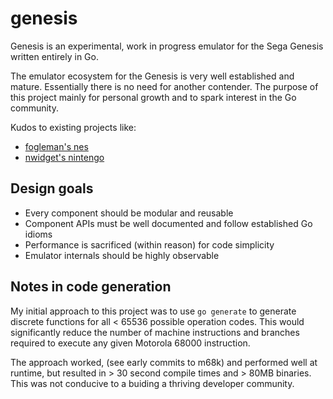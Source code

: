 # genesis

Genesis is an experimental, work in progress emulator for the Sega Genesis
written entirely in Go.

The emulator ecosystem for the Genesis is very well established and mature.
Essentially there is no need for another contender. The purpose of this project
mainly for personal growth and to spark interest in the Go community.

Kudos to existing projects like:

- [fogleman's nes](https://github.com/fogleman/nes)
- [nwidget's nintengo](https://github.com/nwidger/nintengo)

## Design goals

- Every component should be modular and reusable
- Component APIs must be well documented and follow established Go idioms
- Performance is sacrificed (within reason) for code simplicity
- Emulator internals should be highly observable

## Notes in code generation

My initial approach to this project was to use `go generate` to generate
discrete functions for all < 65536 possible operation codes. This would
significantly reduce the number of machine instructions and branches required to
execute any given Motorola 68000 instruction.

The approach worked, (see early commits to m68k) and performed well at runtime,
but resulted in > 30 second compile times and > 80MB binaries. This was not
conducive to a buiding a thriving developer community.

